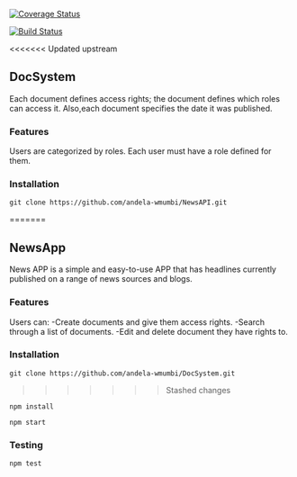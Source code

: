 [![Coverage Status](https://coveralls.io/repos/andela-wmumbi/DocSystem//badge.svg?branch=edit-user-roles)](https://coveralls.io/r/andela-wmumbi/DocSystem/?branch=master)

[![Build Status](https://travis-ci.org/andela-wmumbi/DocSystem.svg?branch=master)](https://travis-ci.org/andela-wmumbi/DocSystem)

<<<<<<< Updated upstream
## DocSystem
Each document defines access rights; the document defines which roles can access it. Also,each document specifies the date it was published.

### Features
Users are categorized by roles. Each user must have a role defined for them.

### Installation
    git clone https://github.com/andela-wmumbi/NewsAPI.git
=======
## NewsApp
News APP is a simple and easy-to-use APP that has headlines currently published on a range of news sources and blogs.

### Features
Users can:
    -Create documents and give them access rights.
    -Search through a list of documents.
    -Edit and delete document they have rights to.

### Installation
    git clone https://github.com/andela-wmumbi/DocSystem.git
>>>>>>> Stashed changes

    npm install

    npm start

### Testing
    npm test



